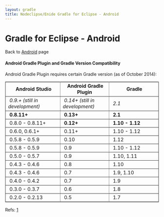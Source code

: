 ```yaml
---
layout: gradle
title: Nodeclipse/Enide Gradle for Eclipse - Android
---
```


# Gradle for Eclipse - Android

<p></p>

Back to [Android](./) page

####  Android Gradle Plugin and	 Gradle Version Compatibility

Android Gradle Plugin requires certain Gradle version (as of October 2014):

<!--
 Android Studio	 Android Gradle Plugin	 Gradle
 0.9.+ (still in development)	 0.14+ (still in development)	 2.1
 0.8.11+	 0.13+, 0.12+	 2.1 (for plugin 0.13; for 0.12 use 1.10-1.12)
 0.8.0 - 0.8.10	 0.12+	 1.10 - 1.12
 0.6.0, 0.6.1+	 0.11+	 1.10 - 1.12
 0.5.8 - 0.5.9	 0.9, 0.10	 1.10 - 1.12 (1.12 requires plugin 0.10)
 0.5.0 - 0.5.7	 0.9	 1.10, 1.11
 0.4.3 - 0.4.6	 0.7, 0.8	 1.9, 1.10 (required for plugin 0.8)
 0.4.0 - 0.4.2	 0.7	 1.9
 0.3.0 - 0.3.7	 0.6 	 1.8
 0.2.0 - 0.2.13	 0.5	 1.7
-->

<table border="1" bordercolor="#888" cellspacing="0" style="border-collapse:collapse;border-color:rgb(136,136,136);border-width:1px">
<tbody><tr><td style="text-align:center;width:262px;height:26px">&nbsp;<b>Android Studio</b></td><td style="text-align:center;width:210px;height:26px"><b>&nbsp;Android Gradle Plugin</b></td><td style="text-align:center;width:299px;height:26px"><b>&nbsp;Gradle</b></td></tr>
<tr><td><i>&nbsp;0.9.+ (still&nbsp;in development)</i></td><td><i>&nbsp;0.14+ (still&nbsp;in development)</i></td><td><i>&nbsp;2.1</i></td></tr>
<tr><td>&nbsp;<b>0.8.11+</b></td><td><b>&nbsp;0.13+</b></td><td><b>&nbsp;2.1</b></td></tr>
<tr><td>&nbsp;0.8.0 - 0.8.11+</td><td><b>&nbsp;0.12+</b></td><td><b>&nbsp;1.10 - 1.12</b></td></tr>
<tr><td style="text-align:left;width:262px;height:19px">&nbsp;0.6.0, 0.6.1+</td><td style="width:210px;height:19px">&nbsp;0.11+</td><td style="width:299px;height:19px">&nbsp;1.10 - 1.12</td></tr>
<tr><td>&nbsp;0.5.8 - 0.5.9</td><td>&nbsp;0.10</td><td>&nbsp;1.12</td></tr>
<tr><td>&nbsp;0.5.8 - 0.5.9</td><td>&nbsp;0.9</td><td>&nbsp;1.10 - 1.12</td></tr>
<tr><td style="width:262px;height:19px">&nbsp;0.5.0 - 0.5.7</td><td style="width:210px;height:19px">&nbsp;0.9</td><td style="width:299px;height:19px">&nbsp;1.10, 1.11</td></tr>
<tr><td style="width:262px;height:19px">&nbsp;0.4.3 - 0.4.6</td><td style="width:210px;height:19px">&nbsp;0.8</td><td style="width:299px;height:19px">&nbsp;1.10</td></tr>
<tr><td style="width:262px;height:19px">&nbsp;0.4.3 - 0.4.6</td><td style="width:210px;height:19px">&nbsp;0.7</td><td style="width:299px;height:19px">&nbsp;1.9, 1.10</td></tr>
<tr><td style="width:262px;height:19px">&nbsp;0.4.0 - 0.4.2</td><td style="width:210px;height:19px">&nbsp;0.7</td><td style="width:299px;height:19px">&nbsp;1.9</td></tr>
<tr><td style="width:262px;height:19px">&nbsp;0.3.0 - 0.3.7</td><td style="width:210px;height:19px">&nbsp;0.6&nbsp;</td><td style="width:299px;height:19px">&nbsp;1.8</td></tr>
<tr><td style="width:262px;height:19px">&nbsp;0.2.0 - 0.2.13</td><td style="width:210px;height:19px">&nbsp;0.5</td><td style="width:299px;height:19px">&nbsp;1.7</td></tr>
</tbody></table>

Refs: [1](http://tools.android.com/tech-docs/new-build-system/version-compatibility)